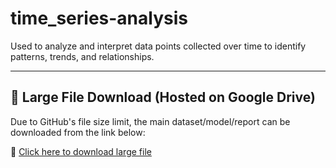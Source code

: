 # time_series-analysis

Used to analyze and interpret data points collected over time to identify patterns, trends, and relationships.

---

## 📂 Large File Download (Hosted on Google Drive)

Due to GitHub's file size limit, the main dataset/model/report can be downloaded from the link below:

🔗 [Click here to download large file](https://drive.google.com/file/d/1GpoygZFBTUntsJIkRHGGBrPo58e4NcqN/view?usp=sharing)
